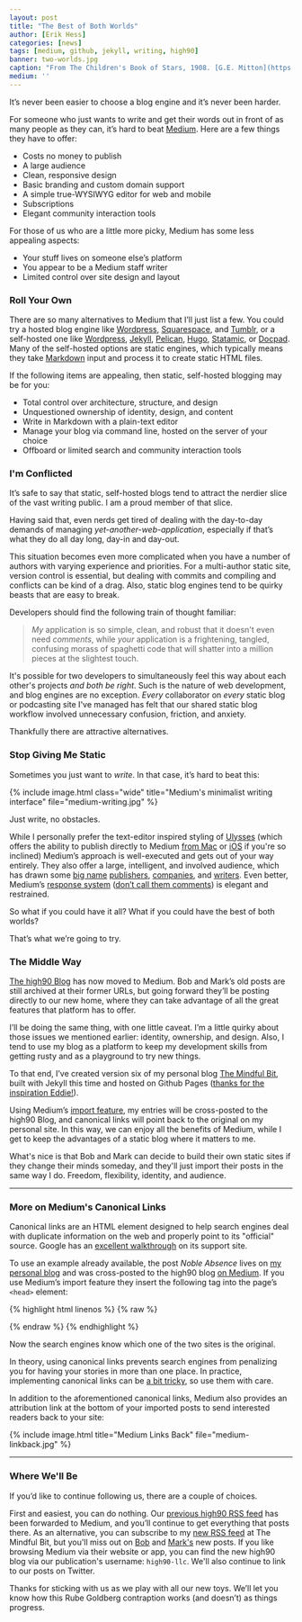 ```yaml
---
layout: post
title: "The Best of Both Worlds"
author: [Erik Hess]
categories: [news]
tags: [medium, github, jekyll, writing, high90]
banner: two-worlds.jpg
caption: "From The Children's Book of Stars, 1908. [G.E. Mitton](https://archive.org/details/childrensbookofs00mittuoft)"
medium: ''
---
```


It’s never been easier to choose a blog engine and it’s never been harder.

For someone who just wants to write and get their words out in front of as many people as they can, it’s hard to beat [Medium](http://medium.com). Here are a few things they have to offer:

* Costs no money to publish
* A large audience
* Clean, responsive design
* Basic branding and custom domain support
* A simple true-WYSIWYG editor for web and mobile
* Subscriptions
* Elegant community interaction tools

For those of us who are a little more picky, Medium has some less appealing aspects:

* Your stuff lives on someone else’s platform
* You appear to be a Medium staff writer
* Limited control over site design and layout

### Roll Your Own

There are so many alternatives to Medium that I’ll just list a few. You could try a hosted blog engine like [Wordpress](http://wordpress.com), [Squarespace](http://squarespace.com), and [Tumblr](http://tumblr.com), or a self-hosted one like [Wordpress](http://wordpress.org), [Jekyll](http://jekyllrb.com), [Pelican](http://blog.getpelican.com/), [Hugo](https://gohugo.io/), [Statamic](http://statamic.com), or [Docpad](http://docpad.org/). Many of the self-hosted options are static engines, which typically means they take [Markdown](https://daringfireball.net/projects/markdown/) input and process it to create static HTML files.

If the following items are appealing, then static, self-hosted blogging may be for you:

* Total control over architecture, structure, and design
* Unquestioned ownership of identity, design, and content
* Write in Markdown with a plain-text editor
* Manage your blog via command line, hosted on the server of your choice
* Offboard or limited search and community interaction tools

### I'm Conflicted

It’s safe to say that static, self-hosted blogs tend to attract the nerdier slice of the vast writing public. I am a proud member of that slice.

Having said that, even nerds get tired of dealing with the day-to-day demands of managing *yet-another-web-application*, especially if that’s what they do all day long, day-in and day-out.

This situation becomes even more complicated when you have a number of authors with varying experience and priorities. For a multi-author static site, version control is essential, but dealing with commits and compiling and conflicts can be kind of a drag. Also, static blog engines tend to be quirky beasts that are easy to break.

Developers should find the following train of thought familiar:

> *My* application is so simple, clean, and robust that it doesn't even need *comments*, while *your* application is a frightening, tangled, confusing morass of spaghetti code that will shatter into a million pieces at the slightest touch.

It's possible for two developers to simultaneously feel this way about each other's projects *and both be right*. Such is the nature of web development, and blog engines are no exception. *Every* collaborator on *every* static blog or podcasting site I've managed has felt that our shared static blog workflow involved unnecessary confusion, friction, and anxiety.  

Thankfully there are attractive alternatives.

### Stop Giving Me Static

Sometimes you just want to *write*. In that case, it’s hard to beat this:

{% include image.html class="wide" title="Medium's minimalist writing interface" file="medium-writing.jpg" %}

Just write, no obstacles.

While I personally prefer the text-editor inspired styling of [Ulysses](http://www.ulyssesapp.com/) (which offers the ability to publish directly to Medium [from Mac](http://ulyssesapp.com/blog/2015/11/publish-stories-on-medium-directly-from-ulysses/) or [iOS](https://medium.com/@ovanrijswijk/medium-publishing-with-ulysses-ios-71802bb5edb2#.r02zev5zj) if you're so inclined) Medium’s approach is well-executed and gets out of your way entirely. They also offer a large, intelligent, and involved audience, which has drawn some [big name](https://www.engadget.com/2016/02/23/bill-simmons-grantland-replacement-the-ringer-medium/) [publishers](https://theawl.com/), [companies](https://m.signalvnoise.com/signal-v-noise-moves-to-medium-c8083ce19686#.oc1dfpl7v), and [writers](https://medium.com/@joshuatopolsky). Even better, Medium’s [response system](https://help.medium.com/hc/en-us/articles/214571938-Responses) ([don’t call them comments](https://medium.com/@ev/responses-are-not-free-for-all-comments-6c9a4927c03#.swl1qqlpk)) is elegant and restrained.

So what if you could have it all? What if you could have the best of both worlds?

That’s what we’re going to try.

### The Middle Way

[The high90 Blog](https://m.high90.com/) has now moved to Medium. Bob and Mark’s old posts are still archived at their former URLs, but going forward they’ll be posting directly to our new home, where they can take advantage of all the great features that platform has to offer.

I’ll be doing the same thing, with one little caveat. I’m a little quirky about those issues we mentioned earlier: identity, ownership, and design. Also, I tend to use my blog as a platform to keep my development skills from getting rusty and as a playground to try new things.

To that end, I’ve created version six of my personal blog [The Mindful Bit](http://themindfulbit.com "The Mindful Bit"), built with Jekyll this time and hosted on Github Pages ([thanks for the inspiration Eddie!](http://www.practicallyefficient.com/2016/04/03/static-and-free.html)).

Using Medium’s [import feature](https://help.medium.com/hc/en-us/articles/218572107-How-to-move-to-Medium), my entries will be cross-posted to the high90 Blog, and canonical links will point back to the original on my personal site. In this way, we can enjoy all the benefits of Medium, while I get to keep the advantages of a static blog where it matters to me.

What's nice is that Bob and Mark can decide to build their own static sites if they change their minds someday, and they'll just import their posts in the same way I do. Freedom, flexibility, identity, and audience.

***

### More on Medium's Canonical Links

Canonical links are an HTML element designed to help search engines deal with duplicate information on the web and properly point to its "official" source.  Google has an [excellent walkthrough](https://support.google.com/webmasters/answer/139066?hl=en) on its support site.

To use an example already available, the post *Noble Absence* lives on [my personal blog](http://themindfulbit.com/blog/noble-absence) and was cross-posted to the high90 blog [on Medium](https://m.high90.com/noble-absence-ef2cad89ca6e#.xptc2yp2q). If you use Medium’s import feature they insert the following tag into the page’s `<head>` element:

{% highlight html linenos %}
{% raw %}
<link rel="canonical" href="http://themindfulbit.com/blog/noble-absence">
{% endraw %}
{% endhighlight %}

Now the search engines know which one of the two sites is the original.

In theory, using canonical links prevents search engines from penalizing you for having your stories in more than one place. In practice, implementing canonical links can be [a bit tricky](https://webmasters.googleblog.com/2013/04/5-common-mistakes-with-relcanonical.html), so use them with care.

In addition to the aforementioned canonical links, Medium also provides an attribution link at the bottom of your imported posts to send interested readers back to your site:

{% include image.html title="Medium Links Back" file="medium-linkback.jpg" %}

***

### Where We'll Be

If you’d like to continue following us, there are a couple of choices.

First and easiest, you can do nothing. Our [previous high90 RSS feed](http://high90.com/feed) has been forwarded to Medium, and you’ll continue to get everything that posts there. As an alternative, you can subscribe to my [new RSS feed](http://themindfulbit.com/feed.xml "The Mindful Bit Feed") at The Mindful Bit, but you'll miss out on [Bob](https://m.high90.com/@takitapart) and [Mark's](https://m.high90.com/@djtaco) new posts. If you like browsing Medium via their website or app, you can find the new high90 blog via our publication's username: `high90-llc`. We'll also continue to link to our posts on Twitter.

Thanks for sticking with us as we play with all our new toys. We’ll let you know how this Rube Goldberg contraption works (and doesn’t) as things progress.
